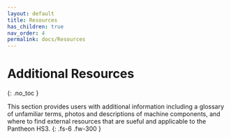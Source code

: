 ```yaml
---
layout: default
title: Resources
has_children: true
nav_order: 4
permalink: docs/Resources
---
```


# Additional Resources
{: .no_toc }

This section provides users with additional information including a glossary of unfamiliar terms, photos and descriptions of machine components, and where to find external resources that are sueful and applicable to the Pantheon HS3.
{: .fs-6 .fw-300 }
